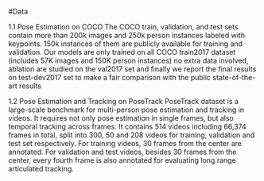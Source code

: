 #Data

1.1 Pose Estimation on COCO
The COCO train, validation, and test sets contain more than 200k images and 250k person instances labeled with keypoints. 
150k instances of them are publicly available for training and validation. Our models are only trained on all COCO train2017 dataset 
(includes 57K images and 150K person instances) no extra data involved, ablation are studied on the val2017 set and finally we report 
the final results on test-dev2017 set to make a fair comparison with the public state-of-the-art results

1.2 Pose Estimation and Tracking on PoseTrack
PoseTrack dataset is a large-scale benchmark for multi-person pose estimation and tracking in videos. It requires not only pose estimation 
in single frames, but also temporal tracking across frames. It contains 514 videos including 66,374 frames in total, split into 300, 50 and 
208 videos for training, validation and test set respectively. For training videos, 30 frames from the center are annotated. For
validation and test videos, besides 30 frames from the center, every fourth frame is also annotated for evaluating long range articulated
tracking.

